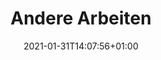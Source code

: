 ---
title: "Andere Arbeiten"
date: 2021-01-31T14:07:56+01:00
draft: false
menu:
  main:
    weight: 4
---